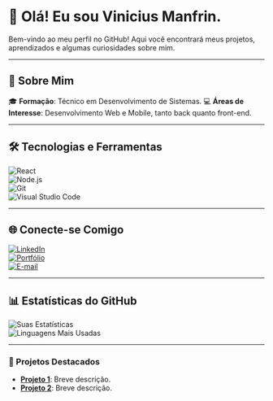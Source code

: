 # 👋 Olá! Eu sou Vinicius Manfrin.  

Bem-vindo ao meu perfil no GitHub! Aqui você encontrará meus projetos, aprendizados e algumas curiosidades sobre mim.

---

## 🚀 Sobre Mim  
🎓 **Formação**: Técnico em Desenvolvimento de Sistemas. 
💻 **Áreas de Interesse**: Desenvolvimento Web e Mobile, tanto back quanto front-end.    

---

## 🛠️ Tecnologias e Ferramentas  
![React](https://img.shields.io/badge/-React-222222?style=flat-square&logo=react)  
![Node.js](https://img.shields.io/badge/-Node.js-222222?style=flat-square&logo=node.js)  
![Git](https://img.shields.io/badge/-Git-222222?style=flat-square&logo=git)  
![Visual Studio Code](https://img.shields.io/badge/-VS%20Code-222222?style=flat-square&logo=visual-studio-code)  

---

## 🌐 Conecte-se Comigo  
[![LinkedIn](https://img.shields.io/badge/-LinkedIn-blue?style=flat-square&logo=linkedin)](https://linkedin.com/in/viniciusmanfrin)  
[![Portfólio](https://img.shields.io/badge/-Portfolio-24292e?style=flat-square&logo=github)](https://seuportfolio.com)  
[![E-mail](https://img.shields.io/badge/-Email-c14438?style=flat-square&logo=gmail&logoColor=white)](mailto:vinizamara@gmail.com)  

---

## 📊 Estatísticas do GitHub  
![Suas Estatísticas](https://github-readme-stats.vercel.app/api?username=vinizamara&show_icons=true&theme=radical)  
![Linguagens Mais Usadas](https://github-readme-stats.vercel.app/api/top-langs/?username=vinizamara&layout=compact&theme=radical)  

---

### 🌟 Projetos Destacados  
- **[Projeto 1](link_para_projeto)**: Breve descrição.  
- **[Projeto 2](link_para_projeto)**: Breve descrição.  

